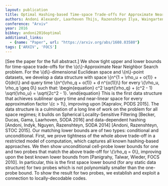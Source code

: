 ```yaml
---
layout: publication
title: Optimal Hashing-based Time-space Trade-offs For Approximate Near Neighbors
authors: Andoni Alexandr, Laarhoven Thijs, Razenshteyn Ilya, Waingarten Erik
conference: "Arxiv"
year: 2016
bibkey: andoni2016optimal
additional_links:
  - {name: "Paper", url: "https://arxiv.org/abs/1608.03580"}
tags: ['ARXIV', 'FOCS']
---
```

[See the paper for the full abstract.]
  We show tight upper and lower bounds for time-space trade-offs for the
\\{c\\}-Approximate Near Neighbor Search problem. For the \\{d\\}-dimensional Euclidean
space and \\{n\\}-point datasets, we develop a data structure with space \\{n^\{1 +
\rho_u + o(1)\} + O(dn)\\} and query time \\{n^\{\rho_q + o(1)\} + d n^\{o(1)\}\\} for
every \\{\rho_u, \rho_q \geq 0\\} such that: \begin\{equation\} c^2 \sqrt\{\rho_q\} +
(c^2 - 1) \sqrt\{\rho_u\} = \sqrt\{2c^2 - 1\}. \end\{equation\}
  This is the first data structure that achieves sublinear query time and
near-linear space for every approximation factor \\{c > 1\\}, improving upon
[Kapralov, PODS 2015]. The data structure is a culmination of a long line of
work on the problem for all space regimes; it builds on Spherical
Locality-Sensitive Filtering [Becker, Ducas, Gama, Laarhoven, SODA 2016] and
data-dependent hashing [Andoni, Indyk, Nguyen, Razenshteyn, SODA 2014] [Andoni,
Razenshteyn, STOC 2015].
  Our matching lower bounds are of two types: conditional and unconditional.
First, we prove tightness of the whole above trade-off in a restricted model of
computation, which captures all known hashing-based approaches. We then show
unconditional cell-probe lower bounds for one and two probes that match the
above trade-off for \\{\rho_q = 0\\}, improving upon the best known lower bounds
from [Panigrahy, Talwar, Wieder, FOCS 2010]. In particular, this is the first
space lower bound (for any static data structure) for two probes which is not
polynomially smaller than the one-probe bound. To show the result for two
probes, we establish and exploit a connection to locally-decodable codes.
